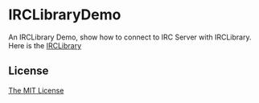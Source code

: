 # IRCLibraryDemo
An IRCLibrary Demo, show how to connect to IRC Server with IRCLibrary.
Here is the [IRCLibrary](https://github.com/taobataoma/IRCLibrary)

## License
[The MIT License](LICENSE.md)
